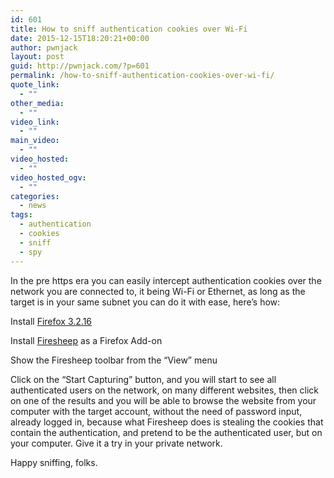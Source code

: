 ```yaml
---
id: 601
title: How to sniff authentication cookies over Wi-Fi
date: 2015-12-15T18:20:21+00:00
author: pwnjack
layout: post
guid: http://pwnjack.com/?p=601
permalink: /how-to-sniff-authentication-cookies-over-wi-fi/
quote_link:
  - ""
other_media:
  - ""
video_link:
  - ""
main_video:
  - ""
video_hosted:
  - ""
video_hosted_ogv:
  - ""
categories:
  - news
tags:
  - authentication
  - cookies
  - sniff
  - spy
---
```

In the pre https era you can easily intercept authentication cookies over the network you are connected to, it being Wi-Fi or Ethernet, as long as the target is in your same subnet you can do it with ease, here&#8217;s how:

Install <a href="http://filehippo.com/it/download_firefox/8604" target="_blank">Firefox 3.2.16</a>

Install <a href="https://codebutler.github.io/firesheep" target="_blank">Firesheep</a> as a Firefox Add-on

Show the Firesheep toolbar from the &#8220;View&#8221; menu

Click on the &#8220;Start Capturing&#8221; button, and you will start to see all authenticated users on the network, on many different websites, then click on one of the results and you will be able to browse the website from your computer with the target account, without the need of password input, already logged in, because what Firesheep does is stealing the cookies that contain the authentication, and pretend to be the authenticated user, but on your computer. Give it a try in your private network.

Happy sniffing, folks.
